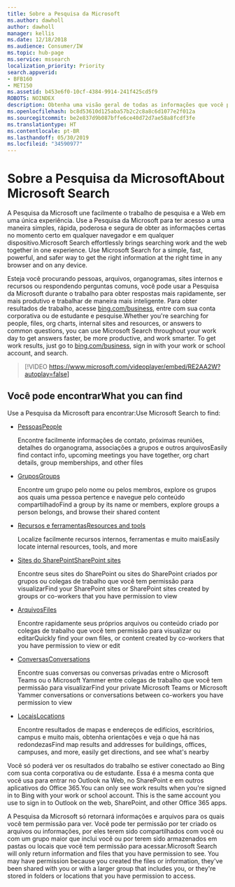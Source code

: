 ```yaml
---
title: Sobre a Pesquisa da Microsoft
ms.author: dawholl
author: dawholl
manager: kellis
ms.date: 12/18/2018
ms.audience: Consumer/IW
ms.topic: hub-page
ms.service: mssearch
localization_priority: Priority
search.appverid:
- BFB160
- MET150
ms.assetid: b453e6f0-10cf-4384-9914-241f425cd5f9
ROBOTS: NOINDEX
description: Obtenha uma visão geral de todas as informações que você pode encontrar ao usar a Pesquisa da Microsoft
ms.openlocfilehash: bc8d53610d125aba57b2c2c8a8c6d1077e2f012a
ms.sourcegitcommit: be2e837d9b087bffe6ce40d72d7ae58a8fcdf3fe
ms.translationtype: HT
ms.contentlocale: pt-BR
ms.lasthandoff: 05/30/2019
ms.locfileid: "34590977"
---
```

# <a name="about-microsoft-search"></a><span data-ttu-id="9a56f-103">Sobre a Pesquisa da Microsoft</span><span class="sxs-lookup"><span data-stu-id="9a56f-103">About Microsoft Search</span></span>

<span data-ttu-id="9a56f-p101">A Pesquisa da Microsoft une facilmente o trabalho de pesquisa e a Web em uma única experiência. Use a Pesquisa da Microsoft para ter acesso a uma maneira simples, rápida, poderosa e segura de obter as informações certas no momento certo em qualquer navegador e em qualquer dispositivo.</span><span class="sxs-lookup"><span data-stu-id="9a56f-p101">Microsoft Search effortlessly brings searching work and the web together in one experience. Use Microsoft Search for a simple, fast, powerful, and safer way to get the right information at the right time in any browser and on any device.</span></span>
  
<span data-ttu-id="9a56f-p102">Esteja você procurando pessoas, arquivos, organogramas, sites internos e recursos ou respondendo perguntas comuns, você pode usar a Pesquisa da Microsoft durante o trabalho para obter respostas mais rapidamente, ser mais produtivo e trabalhar de maneira mais inteligente. Para obter resultados de trabalho, acesse [bing.com/business](https://www.bing.com/business), entre com sua conta corporativa ou de estudante e pesquise.</span><span class="sxs-lookup"><span data-stu-id="9a56f-p102">Whether you're searching for people, files, org charts, internal sites and resources, or answers to common questions, you can use Microsoft Search throughout your work day to get answers faster, be more productive, and work smarter. To get work results, just go to [bing.com/business](https://www.bing.com/business), sign in with your work or school account, and search.</span></span> 
  
> [!VIDEO https://www.microsoft.com/videoplayer/embed/RE2AA2W?autoplay=false]

## <a name="what-you-can-find"></a><span data-ttu-id="9a56f-108">Você pode encontrar</span><span class="sxs-lookup"><span data-stu-id="9a56f-108">What you can find</span></span>
  
<span data-ttu-id="9a56f-109">Use a Pesquisa da Microsoft para encontrar:</span><span class="sxs-lookup"><span data-stu-id="9a56f-109">Use Microsoft Search to find:</span></span>
  
- [<span data-ttu-id="9a56f-110">Pessoas</span><span class="sxs-lookup"><span data-stu-id="9a56f-110">People</span></span>](find-people-and-groups.md)
    
    <span data-ttu-id="9a56f-111">Encontre facilmente informações de contato, próximas reuniões, detalhes do organograma, associações a grupos e outros arquivos</span><span class="sxs-lookup"><span data-stu-id="9a56f-111">Easily find contact info, upcoming meetings you have together, org chart details, group memberships, and other files</span></span>
    
- [<span data-ttu-id="9a56f-112">Grupos</span><span class="sxs-lookup"><span data-stu-id="9a56f-112">Groups</span></span>](find-people-and-groups.md)
    
    <span data-ttu-id="9a56f-113">Encontre um grupo pelo nome ou pelos membros, explore os grupos aos quais uma pessoa pertence e navegue pelo conteúdo compartilhado</span><span class="sxs-lookup"><span data-stu-id="9a56f-113">Find a group by its name or members, explore groups a person belongs, and browse their shared content</span></span>
    
- [<span data-ttu-id="9a56f-114">Recursos e ferramentas</span><span class="sxs-lookup"><span data-stu-id="9a56f-114">Resources and tools</span></span>](find-resources-tools-and-more.md)
    
    <span data-ttu-id="9a56f-115">Localize facilmente recursos internos, ferramentas e muito mais</span><span class="sxs-lookup"><span data-stu-id="9a56f-115">Easily locate internal resources, tools, and more</span></span>
    
- [<span data-ttu-id="9a56f-116">Sites do SharePoint</span><span class="sxs-lookup"><span data-stu-id="9a56f-116">SharePoint sites</span></span>](find-sharepoint-sites.md)
    
    <span data-ttu-id="9a56f-117">Encontre seus sites do SharePoint ou sites do SharePoint criados por grupos ou colegas de trabalho que você tem permissão para visualizar</span><span class="sxs-lookup"><span data-stu-id="9a56f-117">Find your SharePoint sites or SharePoint sites created by groups or co-workers that you have permission to view</span></span>
    
- [<span data-ttu-id="9a56f-118">Arquivos</span><span class="sxs-lookup"><span data-stu-id="9a56f-118">Files</span></span>](find-files.md)
    
    <span data-ttu-id="9a56f-119">Encontre rapidamente seus próprios arquivos ou conteúdo criado por colegas de trabalho que você tem permissão para visualizar ou editar</span><span class="sxs-lookup"><span data-stu-id="9a56f-119">Quickly find your own files, or content created by co-workers that you have permission to view or edit</span></span>
    
- [<span data-ttu-id="9a56f-120">Conversas</span><span class="sxs-lookup"><span data-stu-id="9a56f-120">Conversations</span></span>](find-conversations.md)
    
    <span data-ttu-id="9a56f-121">Encontre suas conversas ou conversas privadas entre o Microsoft Teams ou o Microsoft Yammer entre colegas de trabalho que você tem permissão para visualizar</span><span class="sxs-lookup"><span data-stu-id="9a56f-121">Find your private Microsoft Teams or Microsoft Yammer conversations or conversations between co-workers you have permission to view</span></span>
    
- [<span data-ttu-id="9a56f-122">Locais</span><span class="sxs-lookup"><span data-stu-id="9a56f-122">Locations</span></span>](find-locations.md)
    
    <span data-ttu-id="9a56f-123">Encontre resultados de mapas e endereços de edifícios, escritórios, campus e muito mais, obtenha orientações e veja o que há nas redondezas</span><span class="sxs-lookup"><span data-stu-id="9a56f-123">Find map results and addresses for buildings, offices, campuses, and more, easily get directions, and see what's nearby</span></span>    
    
<span data-ttu-id="9a56f-p103">Você só poderá ver os resultados do trabalho se estiver conectado ao Bing com sua conta corporativa ou de estudante. Essa é a mesma conta que você usa para entrar no Outlook na Web, no SharePoint e em outros aplicativos do Office 365.</span><span class="sxs-lookup"><span data-stu-id="9a56f-p103">You can only see work results when you're signed in to Bing with your work or school account. This is the same account you use to sign in to Outlook on the web, SharePoint, and other Office 365 apps.</span></span> 
  
<span data-ttu-id="9a56f-p104">A Pesquisa da Microsoft só retornará informações e arquivos para os quais você tem permissão para ver. Você pode ter permissão por ter criado os arquivos ou informações, por eles terem sido compartilhados com você ou com um grupo maior que inclui você ou por terem sido armazenados em pastas ou locais que você tem permissão para acessar.</span><span class="sxs-lookup"><span data-stu-id="9a56f-p104">Microsoft Search will only return information and files that you have permission to see. You may have permission because you created the files or information, they've been shared with you or with a larger group that includes you, or they're stored in folders or locations that you have permission to access.</span></span>

  

